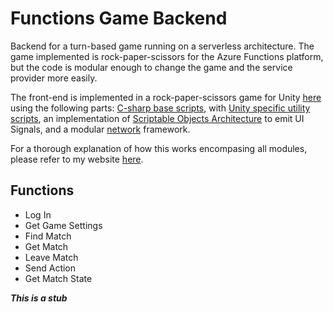 # Functions Game Backend

Backend for a turn-based game running on a serverless architecture. The game implemented is rock-paper-scissors for the Azure Functions platform, but the code is modular enough to change the game and the service provider more easily.

The front-end is implemented in a rock-paper-scissors game for Unity [here](https://github.com/kalkatos/rpsls) using the following parts: [C-sharp base scripts](https://github.com/kalkatos/csharpgame), with [Unity specific utility scripts](https://github.com/kalkatos/unitygame), an implementation of [Scriptable Objects Architecture](https://github.com/kalkatos/scriptable) to emit UI Signals, and a modular [network](https://github.com/kalkatos/network) framework.

For a thorough explanation of how this works encompasing all modules, please refer to my website [here](https://kalkatos.com/serverlessgame/).

## Functions

* Log In
* Get Game Settings
* Find Match
* Get Match
* Leave Match
* Send Action
* Get Match State

__*This is a stub*__

